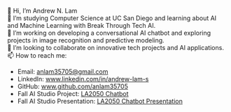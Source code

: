 👋 Hi, I’m Andrew N. Lam  
🌱 I’m studying Computer Science at UC San Diego and learning about AI and Machine Learning with Break Through Tech AI.  
💼 I’m working on developing a conversational AI chatbot and exploring projects in image recognition and predictive modeling.  
💞️ I’m looking to collaborate on innovative tech projects and AI applications.  
📫 How to reach me:
- Email: anlam35705@gmail.com
- LinkedIn: www.linkedin.com/in/andrew-lam-s
- GitHub: www.github.com/anlam35705
- Fall AI Studio Project: [LA2050 Chatbot](https://github.com/anlam35705/LA2050)
- Fall AI Studio Presentation: [LA2050 Chatbot Presentation](https://docs.google.com/presentation/d/1UalausrnD3r-xQi5aiLCnq_64F9wjUjY/edit?usp=sharing&ouid=111754130643233507444&rtpof=true&sd=true)
